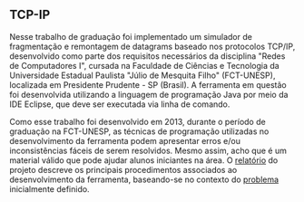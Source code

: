 ## TCP-IP
Nesse trabalho de graduação foi implementado um simulador de fragmentação e remontagem de datagrams baseado nos protocolos TCP/IP, desenvolvido como parte dos requisitos necessários da disciplina "Redes de Computadores I", cursada na Faculdade de Ciências e Tecnologia da Universidade Estadual Paulista "Júlio de Mesquita Filho" (FCT-UNESP), localizada em Presidente Prudente - SP (Brasil). A ferramenta em questão foi desenvolvida utilizando a linguagem  de programação Java por meio da IDE Eclipse, que deve ser executada via linha de comando.

Como esse trabalho foi desenvolvido em 2013, durante o período de graduação na FCT-UNESP, as técnicas de programação utilizadas no desenvolvimento da ferramenta podem apresentar erros e/ou inconsistências fáceis de serem resolvidos. Mesmo assim, acho que é um material válido que pode ajudar alunos iniciantes na área. O [relatório](https://github.com/joao8tunes/TCP-IP/blob/master/relatorio.pdf) do projeto descreve os principais procedimentos associados ao desenvolvimento da ferramenta, baseando-se no contexto do [problema](https://github.com/joao8tunes/TCP-IP/blob/master/problema.pdf)  inicialmente definido.
